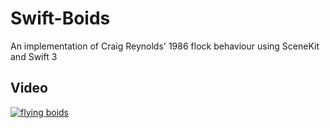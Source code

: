 # Swift-Boids
An implementation of Craig Reynolds' 1986 flock behaviour using SceneKit and Swift 3


## Video
[![flying boids](https://s3-us-west-1.amazonaws.com/reza-word/boids.gif)](http://www.youtube.com/watch?v=arHeVwTqt1Y)

